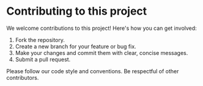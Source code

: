 # Contributing to this project

We welcome contributions to this project! Here's how you can get involved:

1.  Fork the repository.
2.  Create a new branch for your feature or bug fix.
3.  Make your changes and commit them with clear, concise messages.
4.  Submit a pull request.

Please follow our code style and conventions. Be respectful of other contributors.
